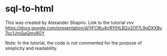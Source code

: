 # sql-to-html
This was created by Alexander Shapiro.
Link to the tutorial vvv
https://docs.google.com/presentation/d/1jFClKu4jrRYlHLB2o2Of7L9gDXX8v7oc1JmQaQmv8GY

Note: In the tutorial, the code is not commented for the purpose of simplicity and readability.
